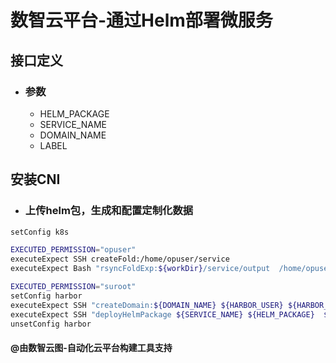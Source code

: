 # 数智云平台-通过Helm部署微服务

## 接口定义

- ### 参数
    - HELM_PACKAGE
    - SERVICE_NAME
    - DOMAIN_NAME
    - LABEL

## 安装CNI

- ### 上传helm包，生成和配置定制化数据

````bash
setConfig k8s 

EXECUTED_PERMISSION="opuser"
executeExpect SSH createFold:/home/opuser/service 
executeExpect Bash "rsyncFoldExp:${workDir}/service/output  /home/opuser/service"

EXECUTED_PERMISSION="suroot"
setConfig harbor
executeExpect SSH "createDomain:${DOMAIN_NAME} ${HARBOR_USER} ${HARBOR_PASSWORD} ${HARBOR_URI}"
executeExpect SSH "deployHelmPackage ${SERVICE_NAME} ${HELM_PACKAGE}  ${DOMAIN_NAME}"
unsetConfig harbor
````

#### @由数智云图-自动化云平台构建工具支持
